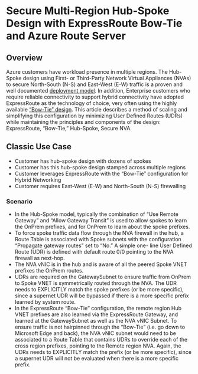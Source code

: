 # Secure Multi-Region Hub-Spoke Design with ExpressRoute Bow-Tie and Azure Route Server
## Overview
Azure customers have workload presence in multiple regions.  The Hub-Spoke design using First- or Third-Party Network Virtual Appliances (NVAs) to secure North-South (N-S) and East-West (E-W) traffic is a proven and well documented [deployment model](https://docs.microsoft.com/en-us/azure/cloud-adoption-framework/ready/azure-best-practices/hub-spoke-network-topology).  In addition, Enterprise customers who require reliable connectivity to support hybrid connectivity have adopted ExpressRoute as the technology of choice, very often using the highly available [“Bow-Tie” design](https://docs.microsoft.com/en-us/azure/expressroute/designing-for-disaster-recovery-with-expressroute-privatepeering#large-distributed-enterprise-network). This article describes a method of scaling and simplifying this configuration by minimizing User Defined Routes (UDRs) while maintaining the principles and components of the design: ExpressRoute, “Bow-Tie,” Hub-Spoke, Secure NVA.
## Classic Use Case
-	Customer has hub-spoke design with dozens of spokes
-	Customer has this hub-spoke design stamped across multiple regions
-	Customer leverages ExpressRoute with the “Bow-Tie” configuration for Hybrid Networking
-	Customer requires East-West (E-W) and North-South (N-S) firewalling
### Scenario
-	In the Hub-Spoke model, typically the combination of “Use Remote Gateway” and “Allow Gateway Transit” is used to allow spokes to learn the OnPrem prefixes, and for OnPrem to learn about the spoke prefixes.  
-	To force spoke traffic data flow through the NVA firewall in the hub, a Route Table is associated with Spoke subnets with the configuration “Propagate gateway routes” set to “No.”  A simple one- line User Defined Route (UDR) is defined with default route 0/0 pointing to the NVA firewall as next-hop.
-	The NVA vNIC is in the hub and is aware of all the peered Spoke VNET prefixes the OnPrem routes. 
-	UDRs are required on the GatewaySubnet to ensure traffic from OnPrem to Spoke VNET is symmetrically routed through the NVA. The UDR needs to EXPLICITLY match the spoke prefixes (or be more specific), since a supernet UDR will be bypassed if there is a more specific prefix learned by system route.
-	In the ExpressRoute “Bow-Tie” configuration, the remote region Hub VNET prefixes are also learned via the ExpressRoute Gateway, and learned at the GatewaySubnet as well as the NVA vNIC Subnet.  To ensure traffic is not hairpinned through the “Bow-Tie” (i.e. go down to Microsoft Edge and back), the NVA vNIC subnet would need to be associated to a Route Table that contains UDRs to override each of the cross region prefixes, pointing to the Remote region NVA.  Again, the UDRs needs to EXPLICITLY match the prefix (or be more specific), since a supernet UDR will not be evaluated when there is a more specific prefix.
